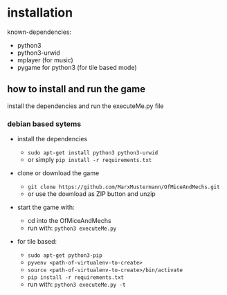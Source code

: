 # installation

known-dependencies: 

* python3
* python3-urwid
* mplayer (for music)
* pygame for python3 (for tile based mode)

## how to install and run the game 

install the dependencies and run the executeMe.py file

### debian based sytems

* install the dependencies
  * `sudo apt-get install python3 python3-urwid`
  * or simply `pip install -r requirements.txt`

* clone or download the game
  * `git clone https://github.com/MarxMustermann/OfMiceAndMechs.git`
  * or use the download as ZIP button and unzip

* start the game with:
  * cd into the OfMiceAndMechs
  * run with: `python3 executeMe.py`

* for tile based:
  * `sudo apt-get python3-pip`
  * `pyvenv <path-of-virtualenv-to-create>`
  * `source <path-of-virtualenv-to-create>/bin/activate`
  * `pip install -r requirements.txt`
  * run with: `python3 executeMe.py -t`
